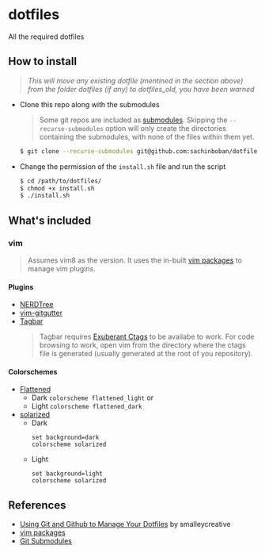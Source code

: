# dotfiles
All the required dotfiles

## How to install
> _This will move any existing dotfile (mentined in the section above) from the
> folder dotfiles (if any) to dotfiles_old, you have been warned_

* Clone this repo along with the submodules
  > Some git repos are included as [submodules][git-submodule]. Skipping the
  > `--recurse-submodules` option will only create the directories containing
  > the submodules, with none of the files within them yet.
  ```sh
  $ git clone --recurse-submodules git@github.com:sachinboban/dotfiles.git
   ```
* Change the permission of the `install.sh` file and run the script
  ```sh
  $ cd /path/to/dotfiles/
  $ chmod +x install.sh
  $ ./install.sh
  ```

## What's included
### vim
> Assumes vim8 as the version. It uses the in-built [vim packages][vim-pkg] to
> manage vim plugins.

#### Plugins
* [NERDTree][nerdtree-git]
* [vim-gitgutter][gitgutter-git]
* [Tagbar][tagbar-git]
  > Tagbar requires [Exuberant Ctags][ctags] to be availabe to work. For code
  > browsing to work, open vim from the directory where the ctags file is
  > generated (usually generated at the root of you repository).

#### Colorschemes
* [Flattened][flattened-git]
  + Dark `colorscheme flattened_light` or
  + Light `colorscheme flattened_dark`
* [solarized][solarized-git]
  + Dark
    ```
    set background=dark
    colorscheme solarized
    ```
  + Light
    ```
    set background=light
    colorscheme solarized
    ```

## References
 * [Using Git and Github to Manage Your Dotfiles][dofile-ref] by smalleycreative
 * [vim packages][vim-pkg]
 * [Git Submodules][git-submodule]

[dofile-ref]: http://blog.smalleycreative.com/tutorials/using-git-and-github-to-manage-your-dotfiles/
[vim-pkg]: https://vimhelp.org/repeat.txt.html#packages
[nerdtree-git]: https://github.com/preservim/nerdtree
[gitgutter-git]: https://github.com/airblade/vim-gitgutter
[tagbar-git]: https://github.com/preservim/tagbar
[ctags]: http://ctags.sourceforge.net/
[flattened-git]: https://github.com/romainl/flattened
[solarized-git]: https://github.com/altercation/vim-colors-solarized
[git-submodule]: https://git-scm.com/book/en/v2/Git-Tools-Submodules
